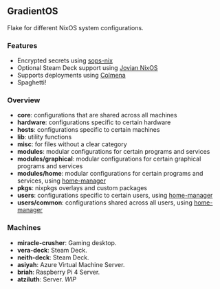 ## GradientOS
Flake for different NixOS system configurations.

### Features
- Encrypted secrets using [sops-nix](https://github.com/Mic92/sops-nix)
- Optional Steam Deck support using [Jovian NixOS](https://github.com/Jovian-Experiments/Jovian-NixOS)
- Supports deployments using [Colmena](https://github.com/zhaofengli/colmena)
- Spaghetti!

### Overview
- **core**: configurations that are shared across all machines
- **hardware**: configurations specific to certain hardware
- **hosts**: configurations specific to certain machines
- **lib**: utility functions
- **misc**: for files without a clear category
- **modules**: modular configurations for certain programs and services
- **modules/graphical**: modular configurations for certain graphical programs and services
- **modules/home**: modular configurations for certain programs and services, using [home-manager](https://github.com/nix-community/home-manager)
- **pkgs**: nixpkgs overlays and custom packages
- **users**: configurations specific to certain users, using [home-manager](https://github.com/nix-community/home-manager)
- **users/common**: configurations shared across all users, using [home-manager](https://github.com/nix-community/home-manager)

### Machines

- **miracle-crusher**: Gaming desktop.
- **vera-deck**: Steam Deck.
- **neith-deck**: Steam Deck.
- **asiyah**: Azure Virtual Machine Server.
- **briah**: Raspberry Pi 4 Server.
- **atziluth**: Server. *WIP*